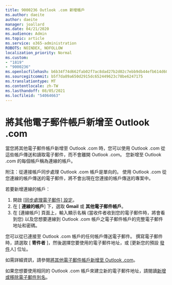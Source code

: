 ```yaml
---
title: 9000236 Outlook .com 新增帳戶
ms.author: daeite
author: daeite
manager: joallard
ms.date: 04/21/2020
ms.audience: Admin
ms.topic: article
ms.service: o365-administration
ROBOTS: NOINDEX, NOFOLLOW
localization_priority: Normal
ms.custom:
- "1819"
- "9000236"
ms.openlocfilehash: b6b34f74d662fab02f7ac8dad27b2d02c7ebb9db44efb614d6005741d4cebdb2
ms.sourcegitcommit: b5f7da89a650d2915dc652449623c78be6247175
ms.translationtype: MT
ms.contentlocale: zh-TW
ms.lasthandoff: 08/05/2021
ms.locfileid: "54064663"
---
```

# <a name="add-your-other-email-accounts-to-outlookcom"></a>將其他電子郵件帳戶新增至 Outlook .com

當您將其他電子郵件帳戶新增至 Outlook .com 時，您可以使用 Outlook .com 從這些帳戶傳送和讀取電子郵件，而不會離開 Outlook .com。 您新增至 Outlook .com 的每個帳戶稱為連線的帳戶。

附注：從連接帳戶同步處理 Outlook .com 帳戶是單向的。 使用 Outlook .com 從您連線的帳戶傳送的電子郵件，將不會出現在您連接的帳戶傳送的專案中。

若要新增連線的帳戶：

1. 開啟 [ [同步處理電子郵件] 設定](https://go.microsoft.com/fwlink/?linkid=875264)。
2. 在 [ **連線的帳戶**] 下，選取 **Gmail** 或 **其他電子郵件帳戶**。
3. 在 [連線帳戶] 頁面上，輸入顯示名稱 (當收件者收到您的電子郵件時，將會看到您) 以及您想要連線到 Outlook .com 帳戶之電子郵件帳戶的完整電子郵件地址和密碼。

您可以從已連接至 Outlook .com 帳戶的任何帳戶傳送電子郵件。 撰寫電子郵件時，請選取 [ **寄件者** ]，然後選擇您要使用的電子郵件地址，或 [更新您的預設 [發件](https://go.microsoft.com/fwlink/?linkid=875264)人] 位址。

如需詳細資訊，請參閱[將其他電子郵件帳戶新增至 Outlook .com](https://support.office.com/article/c5224df4-5885-4e79-91ba-523aa743f0ba?wt.mc_id=Office_Outlook_com_Alchemy)。

如果您想要使用相同的 Outlook .com 帳戶來建立新的電子郵件地址，請閱讀[新增或移除電子郵件別名](https://support.office.com/article/459b1989-356d-40fa-a689-8f285b13f1f2?wt.mc_id=Office_Outlook_com_Alchemy)。